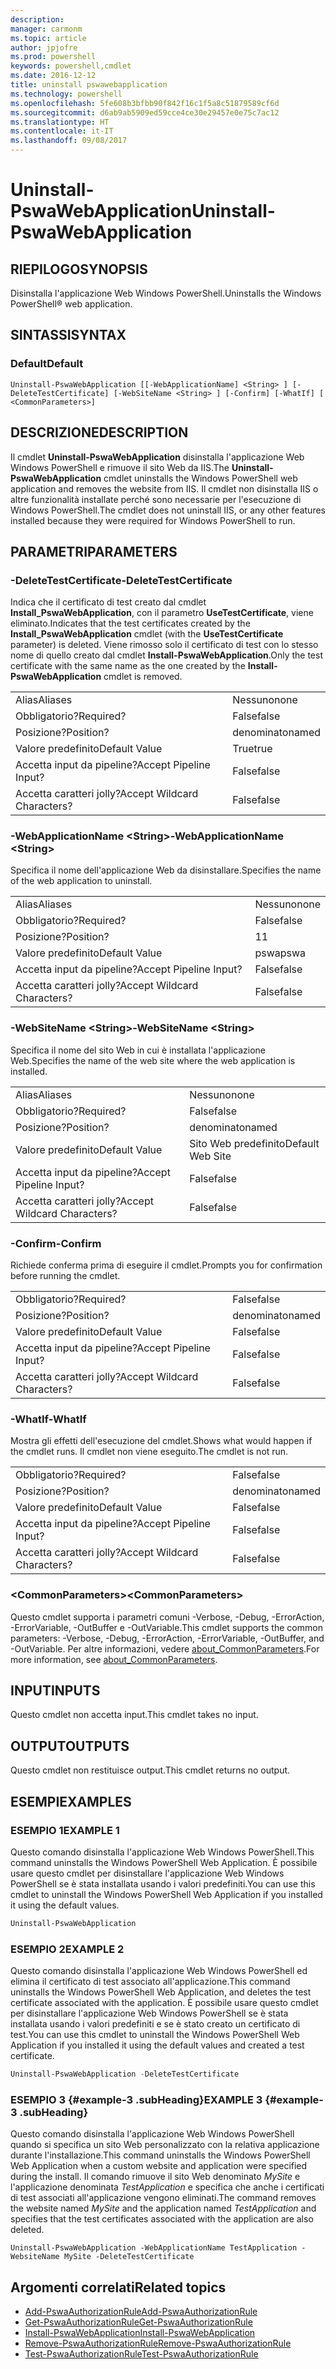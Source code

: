 ```yaml
---
description: 
manager: carmonm
ms.topic: article
author: jpjofre
ms.prod: powershell
keywords: powershell,cmdlet
ms.date: 2016-12-12
title: uninstall pswawebapplication
ms.technology: powershell
ms.openlocfilehash: 5fe608b3bfbb90f842f16c1f5a8c51879589cf6d
ms.sourcegitcommit: d6ab9ab5909ed59cce4ce30e29457e0e75c7ac12
ms.translationtype: HT
ms.contentlocale: it-IT
ms.lasthandoff: 09/08/2017
---
```

# <a name="uninstall-pswawebapplication"></a><span data-ttu-id="77e70-103">Uninstall-PswaWebApplication</span><span class="sxs-lookup"><span data-stu-id="77e70-103">Uninstall-PswaWebApplication</span></span>

## <a name="synopsis"></a><span data-ttu-id="77e70-104">RIEPILOGO</span><span class="sxs-lookup"><span data-stu-id="77e70-104">SYNOPSIS</span></span>

<span data-ttu-id="77e70-105">Disinstalla l'applicazione Web Windows PowerShell.</span><span class="sxs-lookup"><span data-stu-id="77e70-105">Uninstalls the Windows PowerShell® web application.</span></span>

## <a name="syntax"></a><span data-ttu-id="77e70-106">SINTASSI</span><span class="sxs-lookup"><span data-stu-id="77e70-106">SYNTAX</span></span>

### <a name="default"></a><span data-ttu-id="77e70-107">Default</span><span class="sxs-lookup"><span data-stu-id="77e70-107">Default</span></span>
```
Uninstall-PswaWebApplication [[-WebApplicationName] <String> ] [-DeleteTestCertificate] [-WebSiteName <String> ] [-Confirm] [-WhatIf] [ <CommonParameters>]
```

## <a name="description"></a><span data-ttu-id="77e70-108">DESCRIZIONE</span><span class="sxs-lookup"><span data-stu-id="77e70-108">DESCRIPTION</span></span>

<span data-ttu-id="77e70-109">Il cmdlet **Uninstall-PswaWebApplication** disinstalla l'applicazione Web Windows PowerShell e rimuove il sito Web da IIS.</span><span class="sxs-lookup"><span data-stu-id="77e70-109">The **Uninstall-PswaWebApplication** cmdlet uninstalls the Windows PowerShell web application and removes the website from IIS.</span></span> <span data-ttu-id="77e70-110">Il cmdlet non disinstalla IIS o altre funzionalità installate perché sono necessarie per l'esecuzione di Windows PowerShell.</span><span class="sxs-lookup"><span data-stu-id="77e70-110">The cmdlet does not uninstall IIS, or any other features installed because they were required for Windows PowerShell to run.</span></span>

## <a name="parameters"></a><span data-ttu-id="77e70-111">PARAMETRI</span><span class="sxs-lookup"><span data-stu-id="77e70-111">PARAMETERS</span></span>

### <a name="-deletetestcertificate"></a><span data-ttu-id="77e70-112">-DeleteTestCertificate</span><span class="sxs-lookup"><span data-stu-id="77e70-112">-DeleteTestCertificate</span></span>

<span data-ttu-id="77e70-113">Indica che il certificato di test creato dal cmdlet **Install\_PswaWebApplication**, con il parametro **UseTestCertificate**, viene eliminato.</span><span class="sxs-lookup"><span data-stu-id="77e70-113">Indicates that the test certificates created by the **Install\_PswaWebApplication** cmdlet (with the **UseTestCertificate** parameter) is deleted.</span></span>
<span data-ttu-id="77e70-114">Viene rimosso solo il certificato di test con lo stesso nome di quello creato dal cmdlet **Install-PswaWebApplication**.</span><span class="sxs-lookup"><span data-stu-id="77e70-114">Only the test certificate with the same name as the one created by the **Install-PswaWebApplication** cmdlet is removed.</span></span>

|||  
|-|-|
| <span data-ttu-id="77e70-115">Alias</span><span class="sxs-lookup"><span data-stu-id="77e70-115">Aliases</span></span>                              | <span data-ttu-id="77e70-116">Nessuno</span><span class="sxs-lookup"><span data-stu-id="77e70-116">none</span></span>                                 |
| <span data-ttu-id="77e70-117">Obbligatorio?</span><span class="sxs-lookup"><span data-stu-id="77e70-117">Required?</span></span>                            | <span data-ttu-id="77e70-118">False</span><span class="sxs-lookup"><span data-stu-id="77e70-118">false</span></span>                                |
| <span data-ttu-id="77e70-119">Posizione?</span><span class="sxs-lookup"><span data-stu-id="77e70-119">Position?</span></span>                            | <span data-ttu-id="77e70-120">denominato</span><span class="sxs-lookup"><span data-stu-id="77e70-120">named</span></span>                                |
| <span data-ttu-id="77e70-121">Valore predefinito</span><span class="sxs-lookup"><span data-stu-id="77e70-121">Default Value</span></span>                        | <span data-ttu-id="77e70-122">True</span><span class="sxs-lookup"><span data-stu-id="77e70-122">true</span></span>                                 |
| <span data-ttu-id="77e70-123">Accetta input da pipeline?</span><span class="sxs-lookup"><span data-stu-id="77e70-123">Accept Pipeline Input?</span></span>               | <span data-ttu-id="77e70-124">False</span><span class="sxs-lookup"><span data-stu-id="77e70-124">false</span></span>                                |
| <span data-ttu-id="77e70-125">Accetta caratteri jolly?</span><span class="sxs-lookup"><span data-stu-id="77e70-125">Accept Wildcard Characters?</span></span>          | <span data-ttu-id="77e70-126">False</span><span class="sxs-lookup"><span data-stu-id="77e70-126">false</span></span>                                |

### <a name="-webapplicationname-ltstringgt"></a><span data-ttu-id="77e70-127">-WebApplicationName &lt;String&gt;</span><span class="sxs-lookup"><span data-stu-id="77e70-127">-WebApplicationName &lt;String&gt;</span></span>

<span data-ttu-id="77e70-128">Specifica il nome dell'applicazione Web da disinstallare.</span><span class="sxs-lookup"><span data-stu-id="77e70-128">Specifies the name of the web application to uninstall.</span></span>

|||  
|-|-|
| <span data-ttu-id="77e70-129">Alias</span><span class="sxs-lookup"><span data-stu-id="77e70-129">Aliases</span></span>                              | <span data-ttu-id="77e70-130">Nessuno</span><span class="sxs-lookup"><span data-stu-id="77e70-130">none</span></span>                                 |
| <span data-ttu-id="77e70-131">Obbligatorio?</span><span class="sxs-lookup"><span data-stu-id="77e70-131">Required?</span></span>                            | <span data-ttu-id="77e70-132">False</span><span class="sxs-lookup"><span data-stu-id="77e70-132">false</span></span>                                |
| <span data-ttu-id="77e70-133">Posizione?</span><span class="sxs-lookup"><span data-stu-id="77e70-133">Position?</span></span>                            | <span data-ttu-id="77e70-134">1</span><span class="sxs-lookup"><span data-stu-id="77e70-134">1</span></span>                                    |
| <span data-ttu-id="77e70-135">Valore predefinito</span><span class="sxs-lookup"><span data-stu-id="77e70-135">Default Value</span></span>                        | <span data-ttu-id="77e70-136">pswa</span><span class="sxs-lookup"><span data-stu-id="77e70-136">pswa</span></span>                                 |
| <span data-ttu-id="77e70-137">Accetta input da pipeline?</span><span class="sxs-lookup"><span data-stu-id="77e70-137">Accept Pipeline Input?</span></span>               | <span data-ttu-id="77e70-138">False</span><span class="sxs-lookup"><span data-stu-id="77e70-138">false</span></span>                                |
| <span data-ttu-id="77e70-139">Accetta caratteri jolly?</span><span class="sxs-lookup"><span data-stu-id="77e70-139">Accept Wildcard Characters?</span></span>          | <span data-ttu-id="77e70-140">False</span><span class="sxs-lookup"><span data-stu-id="77e70-140">false</span></span>                                |

### <a name="-websitename-ltstringgt"></a><span data-ttu-id="77e70-141">-WebSiteName &lt;String&gt;</span><span class="sxs-lookup"><span data-stu-id="77e70-141">-WebSiteName &lt;String&gt;</span></span>

<span data-ttu-id="77e70-142">Specifica il nome del sito Web in cui è installata l'applicazione Web.</span><span class="sxs-lookup"><span data-stu-id="77e70-142">Specifies the name of the web site where the web application is installed.</span></span>

|||  
|-|-|
| <span data-ttu-id="77e70-143">Alias</span><span class="sxs-lookup"><span data-stu-id="77e70-143">Aliases</span></span>                              | <span data-ttu-id="77e70-144">Nessuno</span><span class="sxs-lookup"><span data-stu-id="77e70-144">none</span></span>                                 |
| <span data-ttu-id="77e70-145">Obbligatorio?</span><span class="sxs-lookup"><span data-stu-id="77e70-145">Required?</span></span>                            | <span data-ttu-id="77e70-146">False</span><span class="sxs-lookup"><span data-stu-id="77e70-146">false</span></span>                                |
| <span data-ttu-id="77e70-147">Posizione?</span><span class="sxs-lookup"><span data-stu-id="77e70-147">Position?</span></span>                            | <span data-ttu-id="77e70-148">denominato</span><span class="sxs-lookup"><span data-stu-id="77e70-148">named</span></span>                                |
| <span data-ttu-id="77e70-149">Valore predefinito</span><span class="sxs-lookup"><span data-stu-id="77e70-149">Default Value</span></span>                        | <span data-ttu-id="77e70-150">Sito Web predefinito</span><span class="sxs-lookup"><span data-stu-id="77e70-150">Default Web Site</span></span>                     |
| <span data-ttu-id="77e70-151">Accetta input da pipeline?</span><span class="sxs-lookup"><span data-stu-id="77e70-151">Accept Pipeline Input?</span></span>               | <span data-ttu-id="77e70-152">False</span><span class="sxs-lookup"><span data-stu-id="77e70-152">false</span></span>                                |
| <span data-ttu-id="77e70-153">Accetta caratteri jolly?</span><span class="sxs-lookup"><span data-stu-id="77e70-153">Accept Wildcard Characters?</span></span>          | <span data-ttu-id="77e70-154">False</span><span class="sxs-lookup"><span data-stu-id="77e70-154">false</span></span>                                |

### <a name="-confirm"></a><span data-ttu-id="77e70-155">-Confirm</span><span class="sxs-lookup"><span data-stu-id="77e70-155">-Confirm</span></span>

<span data-ttu-id="77e70-156">Richiede conferma prima di eseguire il cmdlet.</span><span class="sxs-lookup"><span data-stu-id="77e70-156">Prompts you for confirmation before running the cmdlet.</span></span>

|||  
|-|-|
| <span data-ttu-id="77e70-157">Obbligatorio?</span><span class="sxs-lookup"><span data-stu-id="77e70-157">Required?</span></span>                            | <span data-ttu-id="77e70-158">False</span><span class="sxs-lookup"><span data-stu-id="77e70-158">false</span></span>                                |
| <span data-ttu-id="77e70-159">Posizione?</span><span class="sxs-lookup"><span data-stu-id="77e70-159">Position?</span></span>                            | <span data-ttu-id="77e70-160">denominato</span><span class="sxs-lookup"><span data-stu-id="77e70-160">named</span></span>                                |
| <span data-ttu-id="77e70-161">Valore predefinito</span><span class="sxs-lookup"><span data-stu-id="77e70-161">Default Value</span></span>                        | <span data-ttu-id="77e70-162">False</span><span class="sxs-lookup"><span data-stu-id="77e70-162">false</span></span>                                |
| <span data-ttu-id="77e70-163">Accetta input da pipeline?</span><span class="sxs-lookup"><span data-stu-id="77e70-163">Accept Pipeline Input?</span></span>               | <span data-ttu-id="77e70-164">False</span><span class="sxs-lookup"><span data-stu-id="77e70-164">false</span></span>                                |
| <span data-ttu-id="77e70-165">Accetta caratteri jolly?</span><span class="sxs-lookup"><span data-stu-id="77e70-165">Accept Wildcard Characters?</span></span>          | <span data-ttu-id="77e70-166">False</span><span class="sxs-lookup"><span data-stu-id="77e70-166">false</span></span>                                |

### <a name="-whatif"></a><span data-ttu-id="77e70-167">-WhatIf</span><span class="sxs-lookup"><span data-stu-id="77e70-167">-WhatIf</span></span>

<span data-ttu-id="77e70-168">Mostra gli effetti dell'esecuzione del cmdlet.</span><span class="sxs-lookup"><span data-stu-id="77e70-168">Shows what would happen if the cmdlet runs.</span></span>
<span data-ttu-id="77e70-169">Il cmdlet non viene eseguito.</span><span class="sxs-lookup"><span data-stu-id="77e70-169">The cmdlet is not run.</span></span>

|||  
|-|-|
| <span data-ttu-id="77e70-170">Obbligatorio?</span><span class="sxs-lookup"><span data-stu-id="77e70-170">Required?</span></span>                            | <span data-ttu-id="77e70-171">False</span><span class="sxs-lookup"><span data-stu-id="77e70-171">false</span></span>                                |
| <span data-ttu-id="77e70-172">Posizione?</span><span class="sxs-lookup"><span data-stu-id="77e70-172">Position?</span></span>                            | <span data-ttu-id="77e70-173">denominato</span><span class="sxs-lookup"><span data-stu-id="77e70-173">named</span></span>                                |
| <span data-ttu-id="77e70-174">Valore predefinito</span><span class="sxs-lookup"><span data-stu-id="77e70-174">Default Value</span></span>                        | <span data-ttu-id="77e70-175">False</span><span class="sxs-lookup"><span data-stu-id="77e70-175">false</span></span>                                |
| <span data-ttu-id="77e70-176">Accetta input da pipeline?</span><span class="sxs-lookup"><span data-stu-id="77e70-176">Accept Pipeline Input?</span></span>               | <span data-ttu-id="77e70-177">False</span><span class="sxs-lookup"><span data-stu-id="77e70-177">false</span></span>                                |
| <span data-ttu-id="77e70-178">Accetta caratteri jolly?</span><span class="sxs-lookup"><span data-stu-id="77e70-178">Accept Wildcard Characters?</span></span>          | <span data-ttu-id="77e70-179">False</span><span class="sxs-lookup"><span data-stu-id="77e70-179">false</span></span>                                |

### <a name="ltcommonparametersgt"></a><span data-ttu-id="77e70-180">&lt;CommonParameters&gt;</span><span class="sxs-lookup"><span data-stu-id="77e70-180">&lt;CommonParameters&gt;</span></span>

<span data-ttu-id="77e70-181">Questo cmdlet supporta i parametri comuni -Verbose, -Debug, -ErrorAction, -ErrorVariable, -OutBuffer e -OutVariable.</span><span class="sxs-lookup"><span data-stu-id="77e70-181">This cmdlet supports the common parameters: -Verbose, -Debug, -ErrorAction, -ErrorVariable, -OutBuffer, and -OutVariable.</span></span>
<span data-ttu-id="77e70-182">Per altre informazioni, vedere [about_CommonParameters](http://go.microsoft.com/fwlink/p/?LinkID=113216).</span><span class="sxs-lookup"><span data-stu-id="77e70-182">For more information, see [about_CommonParameters](http://go.microsoft.com/fwlink/p/?LinkID=113216).</span></span>

## <a name="inputs"></a><span data-ttu-id="77e70-183">INPUT</span><span class="sxs-lookup"><span data-stu-id="77e70-183">INPUTS</span></span>

<span data-ttu-id="77e70-184">Questo cmdlet non accetta input.</span><span class="sxs-lookup"><span data-stu-id="77e70-184">This cmdlet takes no input.</span></span>

## <a name="outputs"></a><span data-ttu-id="77e70-185">OUTPUT</span><span class="sxs-lookup"><span data-stu-id="77e70-185">OUTPUTS</span></span>

<span data-ttu-id="77e70-186">Questo cmdlet non restituisce output.</span><span class="sxs-lookup"><span data-stu-id="77e70-186">This cmdlet returns no output.</span></span>

## <a name="examples"></a><span data-ttu-id="77e70-187">ESEMPI</span><span class="sxs-lookup"><span data-stu-id="77e70-187">EXAMPLES</span></span>

### <a name="example-1"></a><span data-ttu-id="77e70-188">ESEMPIO 1</span><span class="sxs-lookup"><span data-stu-id="77e70-188">EXAMPLE 1</span></span>

<span data-ttu-id="77e70-189">Questo comando disinstalla l'applicazione Web Windows PowerShell.</span><span class="sxs-lookup"><span data-stu-id="77e70-189">This command uninstalls the Windows PowerShell Web Application.</span></span>
<span data-ttu-id="77e70-190">È possibile usare questo cmdlet per disinstallare l'applicazione Web Windows PowerShell se è stata installata usando i valori predefiniti.</span><span class="sxs-lookup"><span data-stu-id="77e70-190">You can use this cmdlet to uninstall the Windows PowerShell Web Application if you installed it using the default values.</span></span>

```PowerShell
Uninstall-PswaWebApplication
```

### <a name="example-2"></a><span data-ttu-id="77e70-191">ESEMPIO 2</span><span class="sxs-lookup"><span data-stu-id="77e70-191">EXAMPLE 2</span></span>

<span data-ttu-id="77e70-192">Questo comando disinstalla l'applicazione Web Windows PowerShell ed elimina il certificato di test associato all'applicazione.</span><span class="sxs-lookup"><span data-stu-id="77e70-192">This command uninstalls the Windows PowerShell Web Application, and deletes the test certificate associated with the application.</span></span>
<span data-ttu-id="77e70-193">È possibile usare questo cmdlet per disinstallare l'applicazione Web Windows PowerShell se è stata installata usando i valori predefiniti e se è stato creato un certificato di test.</span><span class="sxs-lookup"><span data-stu-id="77e70-193">You can use this cmdlet to uninstall the Windows PowerShell Web Application if you installed it using the default values and created a test certificate.</span></span>

```PowerShell
Uninstall-PswaWebApplication -DeleteTestCertificate
```

### <a name="example-3-example-3-subheading"></a><span data-ttu-id="77e70-194">ESEMPIO 3 {#example-3 .subHeading}</span><span class="sxs-lookup"><span data-stu-id="77e70-194">EXAMPLE 3 {#example-3 .subHeading}</span></span>

<span data-ttu-id="77e70-195">Questo comando disinstalla l'applicazione Web Windows PowerShell quando si specifica un sito Web personalizzato con la relativa applicazione durante l'installazione.</span><span class="sxs-lookup"><span data-stu-id="77e70-195">This command uninstalls the Windows PowerShell Web Application when a custom website and application were specified during the install.</span></span>
<span data-ttu-id="77e70-196">Il comando rimuove il sito Web denominato *MySite* e l'applicazione denominata *TestApplication* e specifica che anche i certificati di test associati all'applicazione vengono eliminati.</span><span class="sxs-lookup"><span data-stu-id="77e70-196">The command removes the website named *MySite* and the application named *TestApplication* and specifies that the test certificates associated with the application are also deleted.</span></span>

```
Uninstall-PswaWebApplication -WebApplicationName TestApplication -WebsiteName MySite -DeleteTestCertificate
```

## <a name="related-topics"></a><span data-ttu-id="77e70-197">Argomenti correlati</span><span class="sxs-lookup"><span data-stu-id="77e70-197">Related topics</span></span>

- [<span data-ttu-id="77e70-198">Add-PswaAuthorizationRule</span><span class="sxs-lookup"><span data-stu-id="77e70-198">Add-PswaAuthorizationRule</span></span>](add-pswaauthorizationrule.md)
- [<span data-ttu-id="77e70-199">Get-PswaAuthorizationRule</span><span class="sxs-lookup"><span data-stu-id="77e70-199">Get-PswaAuthorizationRule</span></span>](get-pswaauthorizationrule.md)
- [<span data-ttu-id="77e70-200">Install-PswaWebApplication</span><span class="sxs-lookup"><span data-stu-id="77e70-200">Install-PswaWebApplication</span></span>](install-pswawebapplication.md)
- [<span data-ttu-id="77e70-201">Remove-PswaAuthorizationRule</span><span class="sxs-lookup"><span data-stu-id="77e70-201">Remove-PswaAuthorizationRule</span></span>](remove-pswaauthorizationrule.md)
- [<span data-ttu-id="77e70-202">Test-PswaAuthorizationRule</span><span class="sxs-lookup"><span data-stu-id="77e70-202">Test-PswaAuthorizationRule</span></span>](test-pswaauthorizationrule.md)
